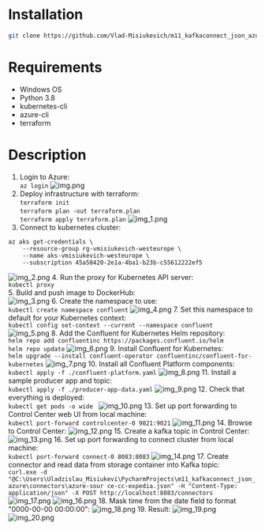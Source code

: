 # Installation
```bash
git clone https://github.com/Vlad-Misiukevich/m11_kafkaconnect_json_azure.git
```
# Requirements
* Windows OS
* Python 3.8
* kubernetes-cli
* azure-cli
* terraform
# Description
1. Login to Azure:  
`az login`
![img.png](images/img.png)
2. Deploy infrastructure with terraform:  
`terraform init`  
`terraform plan -out terraform.plan`  
`terraform apply terraform.plan`
![img_1.png](images/img_1.png)
3. Connect to kubernetes cluster:  
```
az aks get-credentials \
    --resource-group rg-vmisiukevich-westeurope \
    --name aks-vmisiukevich-westeurope \
    --subscription 45a58420-2e1a-4ba1-b23b-c55612222ef5
```
![img_2.png](images/img_2.png)
4. Run the proxy for Kubernetes API server:  
`kubectl proxy`  
5. Build and push image to DockerHub:  
![img_3.png](images/img_3.png)
6. Create the namespace to use:  
`kubectl create namespace confluent` 
![img_4.png](images/img_4.png)
7. Set this namespace to default for your Kubernetes context:  
`kubectl config set-context --current --namespace confluent`  
![img_5.png](images/img_5.png)
8. Add the Confluent for Kubernetes Helm repository:  
`helm repo add confluentinc https://packages.confluent.io/helm`  
`helm repo update`
![img_6.png](images/img_6.png)
9. Install Confluent for Kubernetes:  
`helm upgrade --install confluent-operator confluentinc/confluent-for-kubernetes`
![img_7.png](images/img_7.png)
10. Install all Confluent Platform components:  
`kubectl apply -f ./confluent-platform.yaml`
![img_8.png](images/img_8.png)
11. Install a sample producer app and topic:  
`kubectl apply -f ./producer-app-data.yaml`
![img_9.png](images/img_9.png)
12. Check that everything is deployed:  
`kubectl get pods -o wide `
![img_10.png](images/img_10.png)
13. Set up port forwarding to Control Center web UI from local machine:  
`kubectl port-forward controlcenter-0 9021:9021`
![img_11.png](images/img_11.png)
14. Browse to Control Center:
![img_12.png](images/img_12.png)
15. Create a kafka topic in Control Center:
![img_13.png](images/img_13.png)
16. Set up port forwarding to connect cluster from local machine:  
`kubectl port-forward connect-0 8083:8083`
![img_14.png](images/img_14.png)
17. Create connector and read data from storage container into Kafka topic:  
`curl.exe -d "@C:\Users\Uladzislau_Misiukevi\PycharmProjects\m11_kafkaconnect_json_azure\connectors\azure-sour
ce-cc-expedia.json" -H "Content-Type: application/json" -X POST http://localhost:8083/connectors`
![img_17.png](images/img_17.png)
![img_16.png](images/img_16.png)
18. Mask time from the date field to format "0000-00-00 00:00:00":
![img_18.png](images/img_18.png)
19. Result:
![img_19.png](images/img_19.png)
![img_20.png](images/img_20.png)